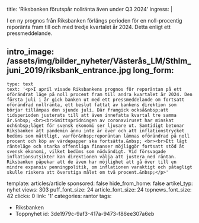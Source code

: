 title: 'Riksbanken förutspår nollränta även under Q3 2024'
ingress: |
  <p><span class="TextRun SCXW57672216 BCX0"><span class="NormalTextRun SCXW57672216 BCX0">I en ny prognos från Riksbanken förlängs perioden för en noll-procentig reporänta fram till och med tredje kvartalet år 2024. Detta enligt ett pressmeddelande.</span></span>
  </p>
  
intro_image: /assets/img/bilder_nyheter/Västerås_LM/Sthlm_juni_2019/riksbank_entrance.jpg
long_form:
  -
    type: text
    text: '<p>I april visade Riksbankens prognos för reporäntan på ett oförändrat läge på noll procent fram till andra kvartalet år 2024. Den första juli i år gick banken ut med ett pressmeddelande om fortsatt oförändrad nollränta, ett beslut fattat av bankens direktion som börjar tillämpas den sjunde juli. Där framgick också&nbsp;att tidsperioden justerats till att även innefatta kvartal tre samma år.&nbsp; <br><br>Smittspridningen av coronaviruset har minskat och&nbsp;läget för svensk ekonomi ser ljusare ut. Samtidigt betonar Riksbanken att pandemin ännu inte är över och att inflationstrycket bedöms som måttligt, varför&nbsp;reporäntan lämnas oförändrad på noll procent och köp av värdepapper ska fortsätta.&nbsp; <br><br>Ett lågt ränteläge och starka offentliga finanser möjliggör fortsatt stöd åt svensk ekonomi, vilket bedöms som nödvändigt. Vid försvagade inflationsutsikter kan direktionen välja att justera ned räntan. Riksbanken påpekar att de även har möjlighet att gå över till en mindre expansiv penningpolitik, om inflationen varaktigt och påtagligt skulle riskera att överstiga målet om två procent.&nbsp;</p>'
template: articles/article
sponsored: false
hide_from_home: false
artikel_typ: nyhet
views: 303
puff_font_size: 24
article_font_size: 24
topnews_font_size: 42
clicks: 0
link: '1'
categories: rantor
tags:
  - Riksbanken
  - Toppnyhet
id: 3de1979c-9af3-417a-9473-f86ee307a6eb
